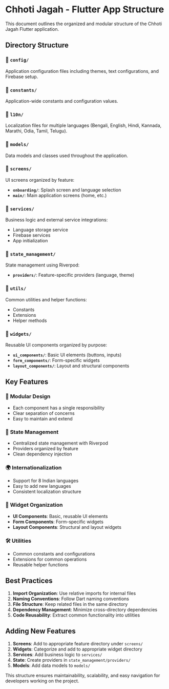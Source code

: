 # Chhoti Jagah - Flutter App Structure

This document outlines the organized and modular structure of the Chhoti Jagah Flutter application.

## Directory Structure

### 📁 `config/`
Application configuration files including themes, text configurations, and Firebase setup.

### 📁 `constants/`
Application-wide constants and configuration values.

### 📁 `l10n/`
Localization files for multiple languages (Bengali, English, Hindi, Kannada, Marathi, Odia, Tamil, Telugu).

### 📁 `models/`
Data models and classes used throughout the application.

### 📁 `screens/`
UI screens organized by feature:
- **`onboarding/`**: Splash screen and language selection
- **`main/`**: Main application screens (home, etc.)

### 📁 `services/`
Business logic and external service integrations:
- Language storage service
- Firebase services
- App initialization

### 📁 `state_management/`
State management using Riverpod:
- **`providers/`**: Feature-specific providers (language, theme)

### 📁 `utils/`
Common utilities and helper functions:
- Constants
- Extensions
- Helper methods

### 📁 `widgets/`
Reusable UI components organized by purpose:
- **`ui_components/`**: Basic UI elements (buttons, inputs)
- **`form_components/`**: Form-specific widgets
- **`layout_components/`**: Layout and structural components

## Key Features

### 🎨 **Modular Design**
- Each component has a single responsibility
- Clear separation of concerns
- Easy to maintain and extend

### 🔄 **State Management**
- Centralized state management with Riverpod
- Providers organized by feature
- Clean dependency injection

### 🌍 **Internationalization**
- Support for 8 Indian languages
- Easy to add new languages
- Consistent localization structure

### 🎯 **Widget Organization**
- **UI Components**: Basic, reusable UI elements
- **Form Components**: Form-specific widgets
- **Layout Components**: Structural and layout widgets

### 🛠 **Utilities**
- Common constants and configurations
- Extensions for common operations
- Reusable helper functions

## Best Practices

1. **Import Organization**: Use relative imports for internal files
2. **Naming Conventions**: Follow Dart naming conventions
3. **File Structure**: Keep related files in the same directory
4. **Dependency Management**: Minimize cross-directory dependencies
5. **Code Reusability**: Extract common functionality into utilities

## Adding New Features

1. **Screens**: Add to appropriate feature directory under `screens/`
2. **Widgets**: Categorize and add to appropriate widget directory
3. **Services**: Add business logic to `services/`
4. **State**: Create providers in `state_management/providers/`
5. **Models**: Add data models to `models/`

This structure ensures maintainability, scalability, and easy navigation for developers working on the project.
